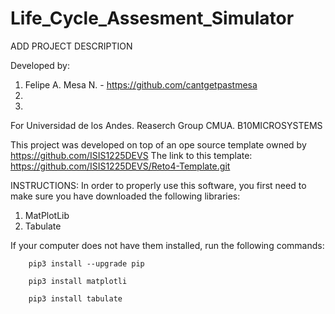 # Life_Cycle_Assesment_Simulator

ADD PROJECT DESCRIPTION

Developed by: 
1. Felipe A. Mesa N. - https://github.com/cantgetpastmesa
2. 
3. 
For Universidad de los Andes. Reaserch Group CMUA. B10MICROSYSTEMS

This project was developed on top of an ope source template owned by https://github.com/ISIS1225DEVS 
The link to this template: https://github.com/ISIS1225DEVS/Reto4-Template.git

INSTRUCTIONS:
In order to properly use this software, you first need to make sure you have downloaded the following libraries:
1. MatPlotLib
2. Tabulate

If your computer does not have them installed, run the following commands:

        pip3 install --upgrade pip

        pip3 install matplotli

        pip3 install tabulate
